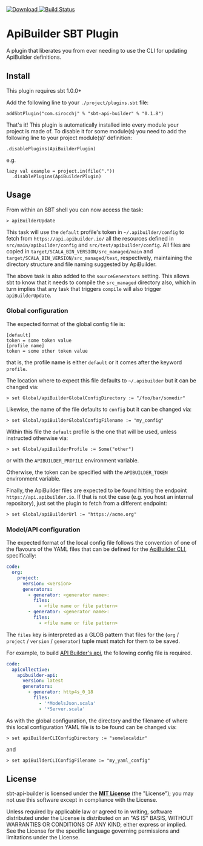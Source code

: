 [![Download](https://api.bintray.com/packages/sirocchj/sbt-plugins/sbt-api-builder/images/download.svg) ](https://bintray.com/sirocchj/sbt-plugins/sbt-api-builder/_latestVersion) [![Build Status](https://travis-ci.org/sirocchj/sbt-api-builder.svg?branch=master)](https://travis-ci.org/sirocchj/sbt-api-builder)

# ApiBuilder SBT Plugin

A plugin that liberates you from ever needing to use the CLI for updating
ApiBuilder definitions.

## Install

This plugin requires sbt 1.0.0+

Add the following line to your `./project/plugins.sbt` file:
```sbtshell
addSbtPlugin("com.sirocchj" % "sbt-api-builder" % "0.1.8")
```

That's it! This plugin is automatically installed into every module your project
is made of. To disable it for some module(s) you need to add the following line
to your project module(s)' definition:
```sbtshell
.disablePlugins(ApiBuilderPlugin)
```
e.g.
```sbtshell
lazy val example = project.in(file("."))
  .disablePlugins(ApiBuilderPlugin)
```

## Usage

From within an SBT shell you can now access the task:
```sbtshell
> apiBuilderUpdate
```
This task will use the `default` profile's token in `~/.apibuilder/config`
to fetch from `https://api.apibuilder.io/` all the resources defined in
`src/main/apibuilder/config` and `src/test/apibuilder/config`.  All files
are copied in `target/SCALA_BIN_VERSION/src_managed/main` and
`target/SCALA_BIN_VERSION/src_managed/test`, respectively, maintaining
the directory structure and file naming suggested by ApiBuilder.

The above task is also added to the `sourceGenerators` setting. This allows
sbt to know that it needs to compile the `src_managed` directory also, which
in turn implies that any task that triggers `compile` will also trigger
`apiBuilderUpdate`.

### Global configuration

The expected format of the global config file is:
```
[default]
token = some token value
[profile name]
token = some other token value
```
that is, the profile name is either `default` or it comes after the keyword
`profile`.

The location where to expect this file defaults to `~/.apibuilder` but it
can be changed via:
```sbtshell
> set Global/apiBuilderGlobalConfigDirectory := "/foo/bar/somedir"
```
Likewise, the name of the file defaults to `config` but it can be changed via:
```sbtshell
> set Global/apiBuilderGlobalConfigFilename := "my_config"
```
Within this file the `default` profile is the one that will be used, unless
instructed otherwise via:
```sbtshell
> set Global/apiBuilderProfile := Some("other")
```
or with the `APIBUILDER_PROFILE` environment variable.

Otherwise, the token can be specified with the `APIBUILDER_TOKEN` environment variable.

Finally, the ApiBuilder files are expected to be found hitting the endpoint
`https://api.apibuilder.io`. If that is not the case (e.g. you host an internal
repository), just set the plugin to fetch from a different endpoint:
```sbtshell
> set Global/apiBuilderUrl := "https://acme.org"
```

### Model/API configuration

The expected format of the local config file follows the convention of one
of the flavours of the YAML files that can be defined for the
[ApiBuilder CLI](https://github.com/apicollective/apibuilder-cli), specifically:
```yaml
code:
  org:
    project:
      version: <version>
      generators:
        - generator: <generator name>:
          files:
            - <file name or file pattern>
        - generator: <generator name>:
          files:
            - <file name or file pattern>
```
The `files` key is interpreted as a GLOB pattern that files for the
(`org` / `project` / `version` / `generator`) tuple must match for them to be
saved.

For example, to build [API Builder's api](https://app.apibuilder.io/apicollective/apibuilder-api/latest),
the following config file is required.
```yaml
code:
  apicollective:
    apibuilder-api:
      version: latest
      generators:
        - generator: http4s_0_18
          files:
            - '*ModelsJson.scala'
            - '*Server.scala'
```

As with the global configuration, the directory and the filename of where this
local configuration YAML file is to be found can be changed via:
```sbtshell
> set apiBuilderCLIConfigDirectory := "somelocaldir"
```
and
```sbtshell
> set apiBuilderCLIConfigFilename := "my_yaml_config"
```

## License

sbt-api-builder is licensed under the **[MIT License](LICENSE)** (the
"License"); you may not use this software except in compliance with the License.

Unless required by applicable law or agreed to in writing, software
distributed under the License is distributed on an "AS IS" BASIS,
WITHOUT WARRANTIES OR CONDITIONS OF ANY KIND, either express or implied.
See the License for the specific language governing permissions and
limitations under the License.
